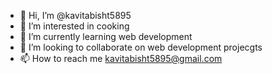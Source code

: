 - 👋 Hi, I’m @kavitabisht5895
- 👀 I’m interested in cooking
- 🌱 I’m currently learning web development
- 💞️ I’m looking to collaborate on web development projecgts
- 📫 How to reach me kavitabisht5895@gmail.com

<!---
kavitabisht5895/kavitabisht5895 is a ✨ special ✨ repository because its `README.md` (this file) appears on your GitHub profile.
You can click the Preview link to take a look at your changes.
--->

